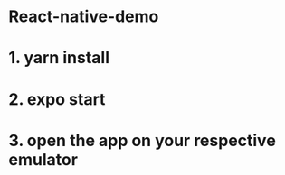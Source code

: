 # React-native-demo

# 1. yarn install

# 2. expo start

# 3. open the app on your respective emulator

